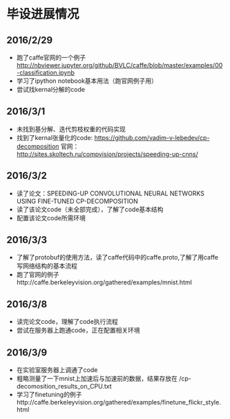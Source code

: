 # 毕设进展情况
## 2016/2/29
* 跑了caffe官网的一个例子 http://nbviewer.jupyter.org/github/BVLC/caffe/blob/master/examples/00-classification.ipynb
* 学习了ipython notebook基本用法（跑官网例子用）
* 尝试找kernal分解的code

## 2016/3/1
* 未找到基分解、迭代剪枝权重的代码实现
* 找到了kernal张量化的code: https://github.com/vadim-v-lebedev/cp-decomposition  官网：http://sites.skoltech.ru/compvision/projects/speeding-up-cnns/

## 2016/3/2
* 读了论文：SPEEDING-UP CONVOLUTIONAL NEURAL NETWORKS USING FINE-TUNED CP-DECOMPOSITION
* 读了该论文code（未全部完成），了解了code基本结构
* 配置该论文code所需环境

## 2016/3/3
* 了解了protobuf的使用方法，读了caffe代码中的caffe.proto,了解了用caffe写网络结构的基本流程
* 跑了官网的例子http://caffe.berkeleyvision.org/gathered/examples/mnist.html

## 2016/3/8
* 读完论文code，理解了code执行流程
* 尝试在服务器上跑通code，正在配置相关环境

## 2016/3/9
* 在实验室服务器上调通了code
* 粗略测量了一下mnist上加速后与加速前的数据，结果存放在 /cp-decomosition_results_on_CPU.txt
* 学习了finetuning的例子http://caffe.berkeleyvision.org/gathered/examples/finetune_flickr_style.html